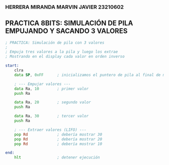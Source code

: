 ### HERRERA MIRANDA MARVIN JAVIER 23210602  

## PRACTICA 8BITS: SIMULACIÓN DE PILA EMPUJANDO Y SACANDO 3 VALORES  

```asm
; PRACTICA: Simulación de pila con 3 valores
;
; Empuja tres valores a la pila y luego los extrae
; Mostrando en el display cada valor en orden inverso

start:
    clra
    data SP, 0xFF      ; inicializamos el puntero de pila al final de memoria (255)

    ; --- Empujar valores ---
    data Ra, 10        ; primer valor
    push Ra

    data Ra, 20        ; segundo valor
    push Ra

    data Ra, 30        ; tercer valor
    push Ra

    ; --- Extraer valores (LIFO) ---
    pop Rd             ; debería mostrar 30
    pop Rd             ; debería mostrar 20
    pop Rd             ; debería mostrar 10

end:
    hlt                ; detener ejecución
